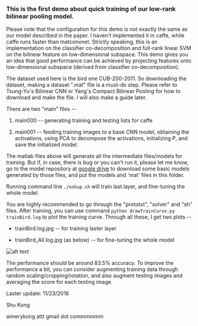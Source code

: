 ### This is the first demo about quick training of our low-rank bilinear pooling model.

Please note that the configuration for this demo is not exactly the same as our model described in the paper. I haven't implemented it in caffe, while caffe runs faster than matconvnet. Strictly speaking, this is an implementation on the classifier co-decomposition and full-rank linear SVM on the bilinear feature on low-dimensional subspace. This demo gives you an idea that good performance can be achieved by projecting features onto low-dimensional subspace (derived from classifier co-decomposition).


The dataset used here is the bird one CUB-200-2011. So downloading the dataset, making a dataset ".mat" file is a must-do step. Please refer to Tsung-Yu's Bilinear CNN or Yang's Compact Bilinear Pooling for how to download and make the file. I will also make a guide later.

There are two "main" files --

1. main000 -- generating training and testing lists for caffe

2. main001 -- feeding training images to a base CNN model, 
			obtaining the activations, 
			using PCA to decompose the activations, 
			initializing P,
			and save the initialized model.

The matlab files above will generate all the intermediate files/models for training. But if, in case, there is bug or you can't run it, please let me know, go to the model repository at [google drive](https://drive.google.com/open?id=0BxeylfSgpk1MOWt3U1U4WWdmSkk) to download some basic models generated by those files, and put the models and 'mat' files in this folder.

	
Running command line `./nohup.sh` will train last layer, and fine-tuning the whole model.
 
You are highly recommended to go through the "prototxt", "solver" and "sh" files.
After training, you can use command `python drawTrainCurve.py trainBird.log` to plot the training curve.
Through all these, I get two plots --

* trainBird.log.jpg 	-- for training laster layer

* trainBird_All.log.jpg	(as below) -- for fine-tuning the whole model 

![alt text](https://github.com/aimerykong/Low-Rank-Bilinear-Pooling/blob/master/demo1_quickTrainCaffe/trainBird_All.log.jpg "fine-tuning whole model")

The performance should be around 83.5% accuracy. To improve the performance a bit, you can consider augmenting training data through random scaling/cropping/rotation, and also augment testing images and averaging the score for each testing image.

Laster update: 11/23/2016

Shu Kong 

aimerykong attt gmail dot commmmmm





